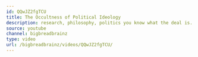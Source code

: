 ```yaml
---
id: QQwJZ2fgTCU
title: The Occultness of Political Ideology
description: research, philosophy, politics you know what the deal is.
source: youtube
channel: bigbreadbrainz
type: video
url: /bigbreadbrainz/videos/QQwJZ2fgTCU/
---
```

